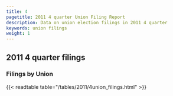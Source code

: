 ```yaml
---
title: 4
pagetitle: 2011 4 quarter Union Filing Report
description: Data on union election filings in 2011 4 quarter 
keywords: union filings
weight: 1
---
```


## 2011 4 quarter filings

### Filings by Union
{{< readtable table="/tables/2011/4union_filings.html" >}}
